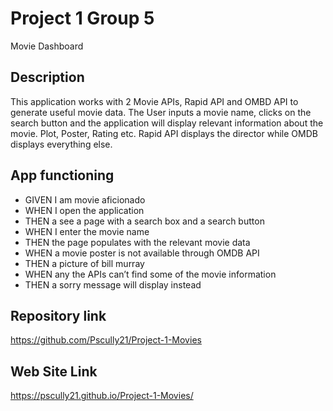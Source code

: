# Project 1 Group 5

Movie Dashboard

## Description

This application works with 2 Movie APIs, Rapid API and OMBD API to generate useful movie data.
The User inputs a movie name, clicks on the search button and the application will display relevant information about the movie. Plot, Poster, Rating etc. Rapid API displays the director while OMDB displays everything else.

## App functioning

* GIVEN I am movie aficionado 
* WHEN I open the application
* THEN a see a page with a search box and a search button
* WHEN I enter the movie name
* THEN the page populates with the relevant movie data
* WHEN a movie poster is not available through OMDB API
* THEN a picture of bill murray 
* WHEN any the APIs can’t find some of the movie information
* THEN a sorry message will display instead




## Repository link
https://github.com/Pscully21/Project-1-Movies


## Web Site Link
https://pscully21.github.io/Project-1-Movies/

